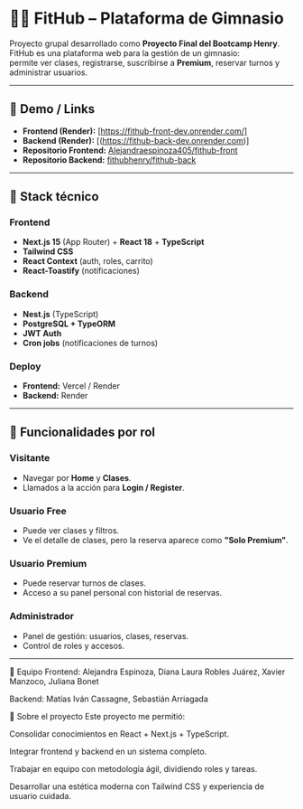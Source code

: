 # 🏋️‍♀️ FitHub – Plataforma de Gimnasio

Proyecto grupal desarrollado como **Proyecto Final del Bootcamp Henry**.  
FitHub es una plataforma web para la gestión de un gimnasio:  
permite ver clases, registrarse, suscribirse a **Premium**, reservar turnos y administrar usuarios.

---

## 🚀 Demo / Links

- **Frontend (Render):** [https://fithub-front-dev.onrender.com/]
- **Backend (Render):** [(https://fithub-back-dev.onrender.com)]
- **Repositorio Frontend:** [Alejandraespinoza405/fithub-front](https://github.com/Alejandraespinoza405/fithub-front)  
- **Repositorio Backend:** [fithubhenry/fithub-back](https://github.com/fithubhenry/fithub-back)

---

## 🧩 Stack técnico

### Frontend
- **Next.js 15** (App Router) + **React 18** + **TypeScript**  
- **Tailwind CSS**  
- **React Context** (auth, roles, carrito)  
- **React-Toastify** (notificaciones)  

### Backend
- **Nest.js** (TypeScript)  
- **PostgreSQL + TypeORM**  
- **JWT Auth**  
- **Cron jobs** (notificaciones de turnos)  

### Deploy
- **Frontend:** Vercel / Render  
- **Backend:** Render  

---

## 👥 Funcionalidades por rol

### Visitante
- Navegar por **Home** y **Clases**.  
- Llamados a la acción para **Login / Register**.  

### Usuario Free
- Puede ver clases y filtros.  
- Ve el detalle de clases, pero la reserva aparece como **"Solo Premium"**.  

### Usuario Premium
- Puede reservar turnos de clases.  
- Acceso a su panel personal con historial de reservas.  

### Administrador
- Panel de gestión: usuarios, clases, reservas.  
- Control de roles y accesos.  

---

🌱 Equipo
Frontend: Alejandra Espinoza, Diana Laura Robles Juárez, Xavier Manzoco, Juliana Bonet

Backend: Matías Iván Cassagne, Sebastián Arriagada

🎯 Sobre el proyecto
Este proyecto me permitió:

Consolidar conocimientos en React + Next.js + TypeScript.

Integrar frontend y backend en un sistema completo.

Trabajar en equipo con metodología ágil, dividiendo roles y tareas.

Desarrollar una estética moderna con Tailwind CSS y experiencia de usuario cuidada.
